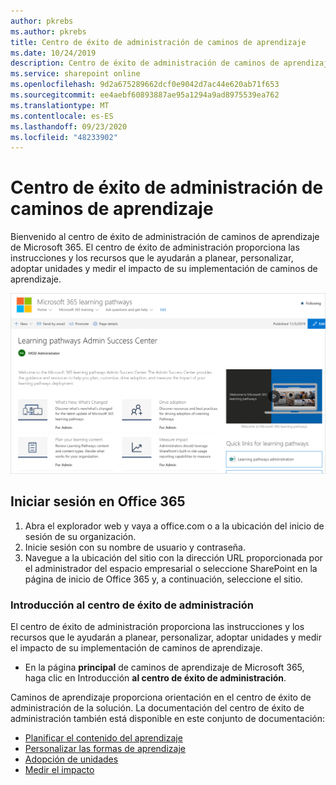 ```yaml
---
author: pkrebs
ms.author: pkrebs
title: Centro de éxito de administración de caminos de aprendizaje
ms.date: 10/24/2019
description: Centro de éxito de administración de caminos de aprendizaje
ms.service: sharepoint online
ms.openlocfilehash: 9d2a675289662dcf0e9042d7ac44e620ab71f653
ms.sourcegitcommit: ee4aebf60893887ae95a1294a9ad8975539ea762
ms.translationtype: MT
ms.contentlocale: es-ES
ms.lasthandoff: 09/23/2020
ms.locfileid: "48233902"
---
```

# <a name="learning-pathways-admin-success-center"></a>Centro de éxito de administración de caminos de aprendizaje

Bienvenido al centro de éxito de administración de caminos de aprendizaje de Microsoft 365. El centro de éxito de administración proporciona las instrucciones y los recursos que le ayudarán a planear, personalizar, adoptar unidades y medir el impacto de su implementación de caminos de aprendizaje.

![cg-successcenter.png](media/cg-successcenter.png)

## <a name="sign-in-to-office-365"></a>Iniciar sesión en Office 365 

1.  Abra el explorador web y vaya a office.com o a la ubicación del inicio de sesión de su organización. 
2.  Inicie sesión con su nombre de usuario y contraseña.
3.  Navegue a la ubicación del sitio con la dirección URL proporcionada por el administrador del espacio empresarial o seleccione SharePoint en la página de inicio de Office 365 y, a continuación, seleccione el sitio. 

### <a name="get-started-with-the-admin-success-center"></a>Introducción al centro de éxito de administración

El centro de éxito de administración proporciona las instrucciones y los recursos que le ayudarán a planear, personalizar, adoptar unidades y medir el impacto de su implementación de caminos de aprendizaje. 

- En la página **principal** de caminos de aprendizaje de Microsoft 365, haga clic en Introducción **al centro de éxito de administración**.

Caminos de aprendizaje proporciona orientación en el centro de éxito de administración de la solución. La documentación del centro de éxito de administración también está disponible en este conjunto de documentación: 

- [Planificar el contenido del aprendizaje](custom_plancontent.md)
- [Personalizar las formas de aprendizaje](custom_overview.md)
- [Adopción de unidades](driveadoption.md)
- [Medir el impacto](custom_measureimpact.md)

